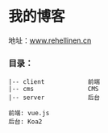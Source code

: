 我的博客
=================
地址：www.rehellinen.cn
### 目录：
~~~
|-- client            前端
|-- cms               CMS
|-- server            后台
~~~

```
前端: vue.js
后台: Koa2
```
